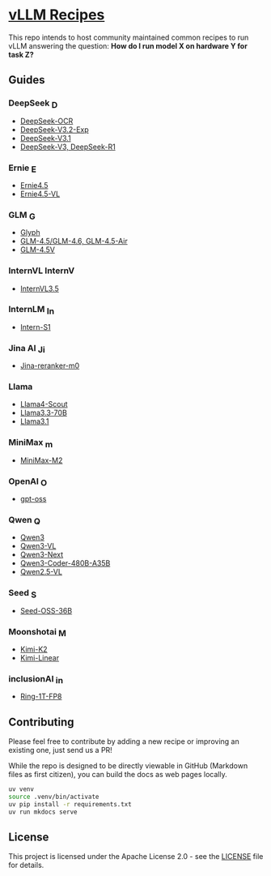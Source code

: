 # [vLLM Recipes](https://docs.vllm.ai/projects/recipes)

This repo intends to host community maintained common recipes to run vLLM answering the question:
**How do I run model X on hardware Y for task Z?**

## Guides

### DeepSeek <img src="https://avatars.githubusercontent.com/u/148330874?s=200&v=4" alt="DeepSeek" width="16" height="16" style="vertical-align:middle;">

- [DeepSeek-OCR](DeepSeek/DeepSeek-OCR.md)
- [DeepSeek-V3.2-Exp](DeepSeek/DeepSeek-V3_2-Exp.md)
- [DeepSeek-V3.1](DeepSeek/DeepSeek-V3_1.md)
- [DeepSeek-V3, DeepSeek-R1](DeepSeek/DeepSeek-V3.md)

### Ernie <img src="https://avatars.githubusercontent.com/u/13245940?v=4" alt="Ernie" width="16" height="16" style="vertical-align:middle;">

- [Ernie4.5](Ernie/Ernie4.5.md)
- [Ernie4.5-VL](Ernie/Ernie4.5-VL.md)

### GLM <img src="https://raw.githubusercontent.com/zai-org/GLM-4.5/refs/heads/main/resources/logo.svg" alt="GLM" width="16" height="16" style="vertical-align:middle;">

- [Glyph](GLM/Glyph.md)
- [GLM-4.5/GLM-4.6, GLM-4.5-Air](GLM/GLM-4.5.md)
- [GLM-4.5V](GLM/GLM-4.5V.md)

### InternVL <img src="https://github.com/user-attachments/assets/930e6814-8a9f-43e1-a284-118a5732daa4" alt="InternVL" width="64" height="16">

- [InternVL3.5](InternVL/InternVL3_5.md)

### InternLM <img src="https://avatars.githubusercontent.com/u/135356492?s=200&v=4" alt="InternLM" width="16" height="16" style="vertical-align:middle;">

- [Intern-S1](InternLM/Intern-S1.md)

### Jina AI <img src="https://avatars.githubusercontent.com/u/60539444?s=200&v=4" alt="Jina AI" width="16" height="16" style="vertical-align:middle;">

- [Jina-reranker-m0](Jina/Jina-reranker-m0.md)

### Llama

- [Llama4-Scout](Llama/Llama4-Scout.md)
- [Llama3.3-70B](Llama/Llama3.3-70B.md)
- [Llama3.1](Llama/Llama3.1.md)

### MiniMax <img src="https://github.com/MiniMax-AI/MiniMax-01/raw/main/figures/minimax.svg" alt="minmax" width="16" height="16" style="vertical-align:middle;">

- [MiniMax-M2](MiniMax/MiniMax-M2.md)

### OpenAI <img src="https://avatars.githubusercontent.com/u/14957082?v=4" alt="OpenAI" width="16" height="16" style="vertical-align:middle;">

- [gpt-oss](OpenAI/GPT-OSS.md)

### Qwen <img src="https://qwenlm.github.io/favicon.png" alt="Qwen" width="16" height="16" style="vertical-align:middle;">

- [Qwen3](Qwen/Qwen3.md)
- [Qwen3-VL](Qwen/Qwen3-VL.md)
- [Qwen3-Next](Qwen/Qwen3-Next.md)
- [Qwen3-Coder-480B-A35B](Qwen/Qwen3-Coder-480B-A35B.md)
- [Qwen2.5-VL](Qwen/Qwen2.5-VL.md)

### Seed <img src="https://avatars.githubusercontent.com/u/4158466?s=200&v=4" alt="Seed" width="16" height="16" style="vertical-align:middle;">

- [Seed-OSS-36B](Seed/Seed-OSS-36B.md)

### Moonshotai <img src="https://avatars.githubusercontent.com/u/129152888?v=4" alt="Moonshotai" width="16" height="16" style="vertical-align:middle;">

- [Kimi-K2](moonshotai/Kimi-K2.md)
- [Kimi-Linear](moonshotai/Kimi-Linear.md)

### inclusionAI <img src="https://avatars.githubusercontent.com/u/199075982?s=200&v=4" alt="inclusionAI" width="16" height="16" style="vertical-align:middle;">

- [Ring-1T-FP8](inclusionAI/Ring-1T-FP8.md)


## Contributing

Please feel free to contribute by adding a new recipe or improving an existing one, just send us a PR!

While the repo is designed to be directly viewable in GitHub (Markdown files as first citizen), you can build the docs as web pages locally.

```bash
uv venv
source .venv/bin/activate
uv pip install -r requirements.txt
uv run mkdocs serve
```

## License

This project is licensed under the Apache License 2.0 - see the [LICENSE](https://github.com/vllm-project/recipes/blob/main/LICENSE) file for details.

